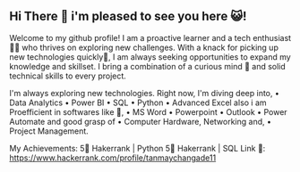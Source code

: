 ## Hi There 👋 i'm pleased to see you here 😺!

Welcome to my github profile!
I am a proactive learner and a tech enthusiast🧑‍💻 who thrives on exploring new challenges. With a knack for picking up new technologies quickly🤺, 
I am always seeking opportunities to expand my knowledge and skillset. I bring a combination of a curious mind 🤔 and solid technical skills to every project.

I'm always exploring new technologies. Right now, I'm diving deep into,
• Data Analytics
• Power BI
• SQL
• Python 
• Advanced Excel
also i am Proefficient in softwares like 🥇,
• MS Word
• Powerpoint
• Outlook
• Power Automate
and good grasp of
• Computer Hardware, Networking and,
• Project Management.

My Achievements:
5🌟 Hakerrank | Python
5🌟 Hakerrank | SQL
Link 🔗: https://www.hackerrank.com/profile/tanmaychangade11
